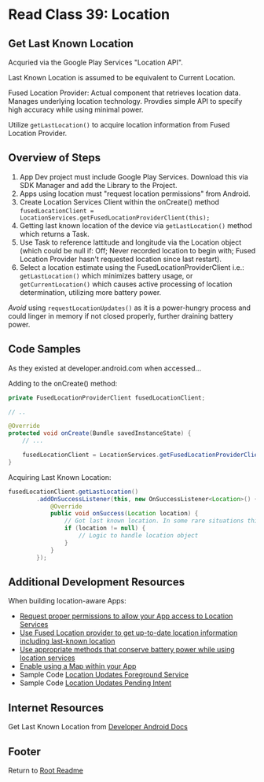 # Read Class 39: Location

## Get Last Known Location

Acquried via the Google Play Services "Location API".

Last Known Location is assumed to be equivalent to Current Location.

Fused Location Provider: Actual component that retrieves location data. Manages underlying location technology. Provdies simple API to specify high accuracy while using minimal power.

Utilize `getLastLocation()` to acquire location information from Fused Location Provider.

## Overview of Steps

1. App Dev project must include Google Play Services. Download this via SDK Manager and add the Library to the Project.
1. Apps using location must "request location permissions" from Android.
1. Create Location Services Client within the onCreate() method `fusedLocationClient = LocationServices.getFusedLocationProviderClient(this);`
1. Getting last known location of the device via `getLastLocation()` method which returns a Task.
1. Use Task to reference lattitude and longitude via the Location object (which could be null if: Off; Never recorded location to begin with; Fused Location Provider hasn't requested location since last restart).
1. Select a location estimate using the FusedLocationProviderClient i.e.: `getLastLocation()` which minimizes battery usage, or `getCurrentLocation()` which causes active processing of location determination, utilizing more battery power.

*Avoid* using `requestLocationUpdates()` as it is a power-hungry process and could linger in memory if not closed properly, further draining battery power.

## Code Samples

As they existed at developer.android.com when accessed...

Adding to the onCreate() method:

```java
private FusedLocationProviderClient fusedLocationClient;

// ..

@Override
protected void onCreate(Bundle savedInstanceState) {
    // ...

    fusedLocationClient = LocationServices.getFusedLocationProviderClient(this);
}
```

Acquiring Last Known Location:

```java
fusedLocationClient.getLastLocation()
        .addOnSuccessListener(this, new OnSuccessListener<Location>() {
            @Override
            public void onSuccess(Location location) {
                // Got last known location. In some rare situations this can be null.
                if (location != null) {
                    // Logic to handle location object
                }
            }
        });
```

## Additional Development Resources

When building location-aware Apps:

- [Request proper permissions to allow your App access to Location Services](https://developer.android.com/training/location/permissions)
- [Use Fused Location provider to get up-to-date location information including last-known location](https://developer.android.com/training/location/receive-location-updates)
- [Use appropriate methods that conserve battery power while using location services](https://developer.android.com/guide/topics/location/battery)
- [Enable using a Map within your App](https://developer.android.com/training/maps)
- Sample Code [Location Updates Foreground Service](https://github.com/android/location-samples/blob/432d3b72b8c058f220416958b444274ddd186abd/LocationUpdatesForegroundService)
- Sample Code [Location Updates Pending Intent](https://github.com/android/location-samples/tree/432d3b72b8c058f220416958b444274ddd186abd/LocationUpdatesPendingIntent)

## Internet Resources

Get Last Known Location from [Developer Android Docs](https://developer.android.com/training/location/retrieve-current)

## Footer

Return to [Root Readme](../README.html)
